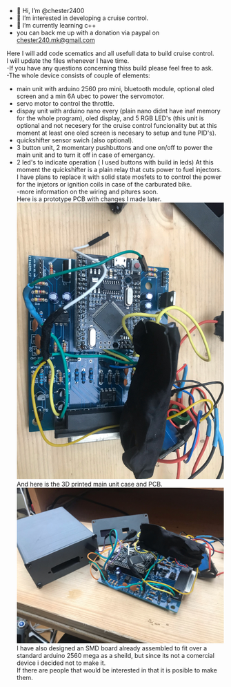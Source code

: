 - 👋 Hi, I’m @chester2400
- 👀 I’m interested in developing a cruise control.
- 🌱 I’m currently learning c++
- you can back me up with a donation via paypal on chester240.mk@gmail.com


Here I will add code scematics and all usefull data to build cruise control.  
I will update the files whenever I have time.  
-If you have any questions concerning thiss build please feel free to ask.  
-The whole device consists of couple of elements:
- main unit with arduino 2560 pro mini, bluetooth module, optional oled screen and a min 6A ubec to power the servomotor.
- servo motor to control the throttle.
- dispay unit with arduino nano every (plain nano didnt have inaf memory for the whole program), oled display, and 5 RGB LED's (this unit is optional and not necesery for the cruise control funcionality but at this moment at least one oled screen is necesary to setup and tune PID's).
- quickshifter sensor swich (also optional).
- 3 button unit, 2 momentary pushbuttons and one on/off to power the main unit and to turn it off in case of emergancy.
- 2 led's to indicate operation ( I used buttons with build in leds)
At this moment the quickshifter is a plain relay that cuts power to fuel injectors. I have plans to replace it with solid state mosfets to to control the power for the injetors or ignition coils in case of the carburated bike.  
-more information on the wiring and pitures soon.  
Here is a prototype PCB with changes I made later.  
![Prototype pcb](https://github.com/chester2400/chester2400/blob/main/git1.jpeg)  
And here is the 3D printed main unit case and PCB.  
![Prototype pcb and case](https://github.com/chester2400/chester2400/blob/main/git2.jpeg)  
I have also designed an SMD board already assembled to fit over a standard arduino 2560 mega as a sheild, but since its not a comercial device i decided not to make it.  
If there are people that would be interested in that it is posible to make them.

<!---
chester2400/chester2400 is a ✨ special ✨ repository because its `README.md` (this file) appears on your GitHub profile.
You can click the Preview link to take a look at your changes.
--->
